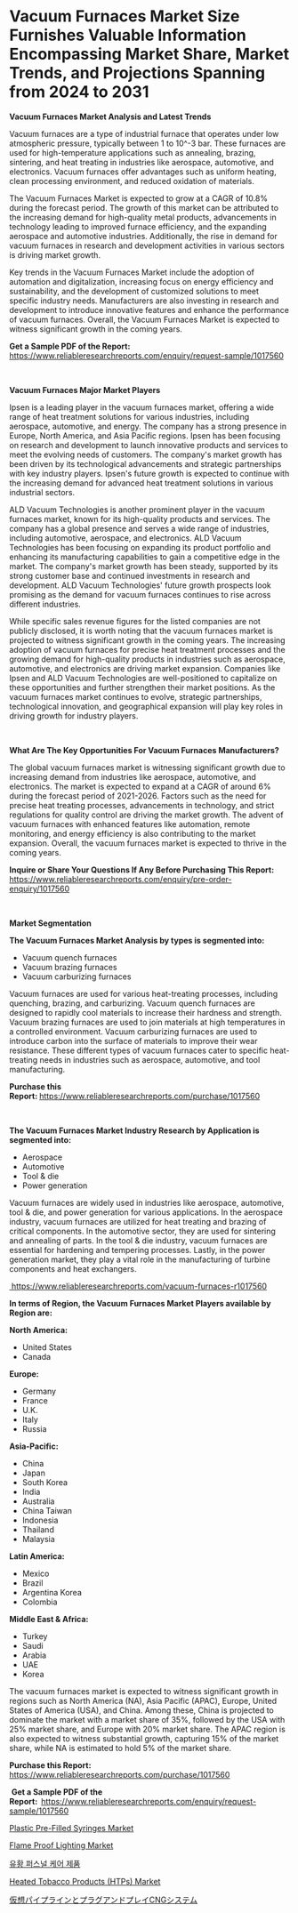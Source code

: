 <p><h1>Vacuum Furnaces Market Size Furnishes Valuable Information Encompassing Market Share, Market Trends, and Projections Spanning from 2024 to 2031</h1></p><p><strong>Vacuum Furnaces Market Analysis and Latest Trends</strong></p>
<p><p>Vacuum furnaces are a type of industrial furnace that operates under low atmospheric pressure, typically between 1 to 10^-3 bar. These furnaces are used for high-temperature applications such as annealing, brazing, sintering, and heat treating in industries like aerospace, automotive, and electronics. Vacuum furnaces offer advantages such as uniform heating, clean processing environment, and reduced oxidation of materials.</p><p>The Vacuum Furnaces Market is expected to grow at a CAGR of 10.8% during the forecast period. The growth of this market can be attributed to the increasing demand for high-quality metal products, advancements in technology leading to improved furnace efficiency, and the expanding aerospace and automotive industries. Additionally, the rise in demand for vacuum furnaces in research and development activities in various sectors is driving market growth.</p><p>Key trends in the Vacuum Furnaces Market include the adoption of automation and digitalization, increasing focus on energy efficiency and sustainability, and the development of customized solutions to meet specific industry needs. Manufacturers are also investing in research and development to introduce innovative features and enhance the performance of vacuum furnaces. Overall, the Vacuum Furnaces Market is expected to witness significant growth in the coming years.</p></p>
<p><strong>Get a Sample PDF of the Report:&nbsp;</strong> <a href="https://www.reliableresearchreports.com/enquiry/request-sample/1017560">https://www.reliableresearchreports.com/enquiry/request-sample/1017560</a></p>
<p>&nbsp;</p>
<p><strong>Vacuum Furnaces Major Market Players</strong></p>
<p><p>Ipsen is a leading player in the vacuum furnaces market, offering a wide range of heat treatment solutions for various industries, including aerospace, automotive, and energy. The company has a strong presence in Europe, North America, and Asia Pacific regions. Ipsen has been focusing on research and development to launch innovative products and services to meet the evolving needs of customers. The company's market growth has been driven by its technological advancements and strategic partnerships with key industry players. Ipsen's future growth is expected to continue with the increasing demand for advanced heat treatment solutions in various industrial sectors.</p><p>ALD Vacuum Technologies is another prominent player in the vacuum furnaces market, known for its high-quality products and services. The company has a global presence and serves a wide range of industries, including automotive, aerospace, and electronics. ALD Vacuum Technologies has been focusing on expanding its product portfolio and enhancing its manufacturing capabilities to gain a competitive edge in the market. The company's market growth has been steady, supported by its strong customer base and continued investments in research and development. ALD Vacuum Technologies' future growth prospects look promising as the demand for vacuum furnaces continues to rise across different industries.</p><p>While specific sales revenue figures for the listed companies are not publicly disclosed, it is worth noting that the vacuum furnaces market is projected to witness significant growth in the coming years. The increasing adoption of vacuum furnaces for precise heat treatment processes and the growing demand for high-quality products in industries such as aerospace, automotive, and electronics are driving market expansion. Companies like Ipsen and ALD Vacuum Technologies are well-positioned to capitalize on these opportunities and further strengthen their market positions. As the vacuum furnaces market continues to evolve, strategic partnerships, technological innovation, and geographical expansion will play key roles in driving growth for industry players.</p></p>
<p>&nbsp;</p>
<p><strong>What Are The Key Opportunities For Vacuum Furnaces Manufacturers?</strong></p>
<p><p>The global vacuum furnaces market is witnessing significant growth due to increasing demand from industries like aerospace, automotive, and electronics. The market is expected to expand at a CAGR of around 6% during the forecast period of 2021-2026. Factors such as the need for precise heat treating processes, advancements in technology, and strict regulations for quality control are driving the market growth. The advent of vacuum furnaces with enhanced features like automation, remote monitoring, and energy efficiency is also contributing to the market expansion. Overall, the vacuum furnaces market is expected to thrive in the coming years.</p></p>
<p><strong>Inquire or Share Your Questions If Any Before Purchasing This Report:</strong> <a href="https://www.reliableresearchreports.com/enquiry/pre-order-enquiry/1017560">https://www.reliableresearchreports.com/enquiry/pre-order-enquiry/1017560</a></p>
<p>&nbsp;</p>
<p><strong>Market Segmentation</strong></p>
<p><strong>The Vacuum Furnaces Market Analysis by types is segmented into:</strong></p>
<p><ul><li>Vacuum quench furnaces</li><li>Vacuum brazing furnaces</li><li>Vacuum carburizing furnaces</li></ul></p>
<p><p>Vacuum furnaces are used for various heat-treating processes, including quenching, brazing, and carburizing. Vacuum quench furnaces are designed to rapidly cool materials to increase their hardness and strength. Vacuum brazing furnaces are used to join materials at high temperatures in a controlled environment. Vacuum carburizing furnaces are used to introduce carbon into the surface of materials to improve their wear resistance. These different types of vacuum furnaces cater to specific heat-treating needs in industries such as aerospace, automotive, and tool manufacturing.</p></p>
<p><strong>Purchase this Report:&nbsp;</strong><a href="https://www.reliableresearchreports.com/purchase/1017560">https://www.reliableresearchreports.com/purchase/1017560</a></p>
<p>&nbsp;</p>
<p><strong>The Vacuum Furnaces Market Industry Research by Application is segmented into:</strong></p>
<p><ul><li>Aerospace</li><li>Automotive</li><li>Tool & die</li><li>Power generation</li></ul></p>
<p><p>Vacuum furnaces are widely used in industries like aerospace, automotive, tool & die, and power generation for various applications. In the aerospace industry, vacuum furnaces are utilized for heat treating and brazing of critical components. In the automotive sector, they are used for sintering and annealing of parts. In the tool & die industry, vacuum furnaces are essential for hardening and tempering processes. Lastly, in the power generation market, they play a vital role in the manufacturing of turbine components and heat exchangers.</p></p>
<p><a href="https://www.reliableresearchreports.com/vacuum-furnaces-r1017560">&nbsp;https://www.reliableresearchreports.com/vacuum-furnaces-r1017560</a></p>
<p><strong>In terms of Region, the Vacuum Furnaces Market Players available by Region are:</strong></p>
<p>
    <p> <strong> North America: </strong>
        <ul>
            <li>United States</li>
            <li>Canada</li>
        </ul>
        </p> 
    <p> <strong> Europe: </strong>
        <ul>
            <li>Germany</li>
            <li>France</li>
            <li>U.K.</li>
            <li>Italy</li>
            <li>Russia</li>
        </ul>
        </p> 
    <p> <strong> Asia-Pacific: </strong>
        <ul>
            <li>China</li>
            <li>Japan</li>
            <li>South Korea</li>
            <li>India</li>
            <li>Australia</li>
            <li>China Taiwan</li>
            <li>Indonesia</li>
            <li>Thailand</li>
            <li>Malaysia</li>
        </ul>
        </p> 
    <p> <strong> Latin America: </strong>
        <ul>
            <li>Mexico</li>
            <li>Brazil</li>
            <li>Argentina Korea</li>
            <li>Colombia</li>
        </ul>
        </p> 
    <p> <strong> Middle East & Africa: </strong>
        <ul>
            <li>Turkey</li>
            <li>Saudi</li>
            <li>Arabia</li>
            <li>UAE</li>
            <li>Korea</li>
        </ul>
    </p>
    </p>
<p><p>The vacuum furnaces market is expected to witness significant growth in regions such as North America (NA), Asia Pacific (APAC), Europe, United States of America (USA), and China. Among these, China is projected to dominate the market with a market share of 35%, followed by the USA with 25% market share, and Europe with 20% market share. The APAC region is also expected to witness substantial growth, capturing 15% of the market share, while NA is estimated to hold 5% of the market share.</p></p>
<p><strong>Purchase this Report: </strong><a href="https://www.reliableresearchreports.com/purchase/1017560">https://www.reliableresearchreports.com/purchase/1017560</a></p>
<p>&nbsp;<strong>Get a Sample PDF of the Report:&nbsp;&nbsp;</strong><a href="https://www.reliableresearchreports.com/enquiry/request-sample/1017560">https://www.reliableresearchreports.com/enquiry/request-sample/1017560</a></p>
<p><strong></strong></p>
<p><p><a href="https://github.com/MyrtisWest1/Market-Research-Report-List-1/blob/main/plastic-pre-filled-syringes-market.md">Plastic Pre-Filled Syringes Market</a></p><p><a href="https://github.com/LaceyZemlak1/Market-Research-Report-List-1/blob/main/flame-proof-lighting-market.md">Flame Proof Lighting Market</a></p><p><a href="https://github.com/ROBERTS65DAVID/Market-Research-Report-List-1/blob/main/964107580439.md">유황 퍼스널 케어 제품</a></p><p><a href="https://issuu.com/reportprime-2/docs/heated-tobacco-products-htps-market-size-2030.pptx">Heated Tobacco Products (HTPs) Market</a></p><p><a href="https://github.com/LizaHeller2023/Market-Research-Report-List-1/blob/main/663850287434.md">仮想パイプラインとプラグアンドプレイCNGシステム</a></p></p>